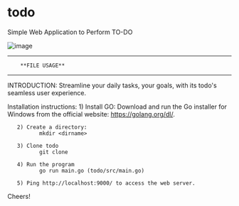 # todo
Simple Web Application to Perform TO-DO


![image](https://github.com/veluvignesh027/todo/assets/88939464/e1a1482c-5592-484f-b2c9-251d2c0d5401)
__________________________________________________________________________________________________________
        **FILE USAGE**
__________________________________________________________________________________________________________

INTRODUCTION:
       Streamline your daily tasks, your goals, with its todo's seamless user experience. 

Installation instructions:
       1) Install GO:
              Download and run the Go installer for Windows from the official website: https://golang.org/dl/.

       2) Create a directory:
              mkdir <dirname>

       3) Clone todo
              git clone 

       4) Run the program
              go run main.go (todo/src/main.go)

       5) Ping http://localhost:9000/ to access the web server.

Cheers!
